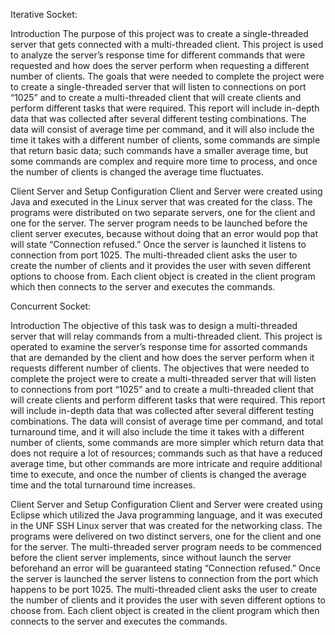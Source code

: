 Iterative Socket:

Introduction
The purpose of this project was to create a single-threaded server that gets connected with a multi-threaded client. This project is used to analyze the server’s response time for different commands that were requested and how does the server perform when requesting a different number of clients. The goals that were needed to complete the project were to create a single-threaded server that will listen to connections on port “1025” and to create a multi-threaded client that will create clients and perform different tasks that were required. This report will include in-depth data that was collected after several different testing combinations. The data will consist of average time per command, and it will also include the time it takes with a different number of clients, some commands are simple that return basic data; such commands have a smaller average time, but some commands are complex and require more time to process, and once the number of clients is changed the average time fluctuates.


Client Server and Setup Configuration
Client and Server were created using Java and executed in the Linux server that was created for the class. The programs were distributed on two separate servers, one for the client and one for the server. The server program needs to be launched before the client server executes, because without doing that an error would pop that will state “Connection refused.” Once the server is launched it listens to connection from port 1025. The multi-threaded client asks the user to create the number of clients and it provides the user with seven different options to choose from. Each client object is created in the client program which then connects to the server and executes the commands. 

Concurrent Socket:

Introduction
The objective of this task was to design a multi-threaded server that will relay commands from a multi-threaded client. This project is operated to examine the server’s response time for assorted commands that are demanded by the client and how does the server perform when it requests different number of clients. The objectives that were needed to complete the project were to create a multi-threaded server that will listen to connections from port “1025” and to create a multi-threaded client that will create clients and perform different tasks that were required. This report will include in-depth data that was collected after several different testing combinations. The data will consist of average time per command, and total turnaround time, and it will also include the time it takes with a different number of clients, some commands are more simpler which return data that does not require a lot of resources; commands  such as that have a reduced average time, but other commands are more intricate and require additional time to execute, and once the number of clients is changed the average time and the total turnaround time increases.


Client Server and Setup Configuration
Client and Server were created using Eclipse which utilized the Java programming language, and it was executed in the UNF SSH Linux server that was created for the networking class. The programs were delivered on two distinct servers, one for the client and one for the server. The multi-threaded server program needs to be commenced before the client server implements, since without launch the server beforehand an error will be guaranteed stating “Connection refused.” Once the server is launched the server listens to connection from the port which happens to be port 1025. The multi-threaded client asks the user to create the number of clients and it provides the user with seven different options to choose from. Each client object is created in the client program which then connects to the server and executes the commands. 
 
